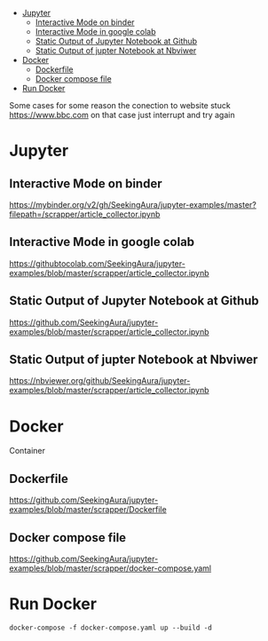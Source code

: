 - [Jupyter](#jupyter)
  - [Interactive Mode on binder](#interactive-mode-on-binder)
  - [Interactive Mode in google colab](#interactive-mode-in-google-colab)
  - [Static Output of Jupyter Notebook at Github](#static-output-of-jupyter-notebook-at-github)
  - [Static Output of jupter Notebook at Nbviwer](#static-output-of-jupter-notebook-at-nbviwer)
- [Docker](#docker)
  - [Dockerfile](#dockerfile)
  - [Docker compose file](#docker-compose-file)
- [Run Docker](#run-docker)


Some cases for some reason the conection to website stuck https://www.bbc.com on that case just interrupt and try again

# Jupyter

## Interactive Mode on binder
https://mybinder.org/v2/gh/SeekingAura/jupyter-examples/master?filepath=/scrapper/article_collector.ipynb

## Interactive Mode in google colab
https://githubtocolab.com/SeekingAura/jupyter-examples/blob/master/scrapper/article_collector.ipynb

## Static Output of Jupyter Notebook at Github
https://github.com/SeekingAura/jupyter-examples/blob/master/scrapper/article_collector.ipynb

## Static Output of jupter Notebook at Nbviwer
https://nbviewer.org/github/SeekingAura/jupyter-examples/blob/master/scrapper/article_collector.ipynb

# Docker
Container

## Dockerfile
https://github.com/SeekingAura/jupyter-examples/blob/master/scrapper/Dockerfile

## Docker compose file
https://github.com/SeekingAura/jupyter-examples/blob/master/scrapper/docker-compose.yaml
# Run Docker
```
docker-compose -f docker-compose.yaml up --build -d
```
